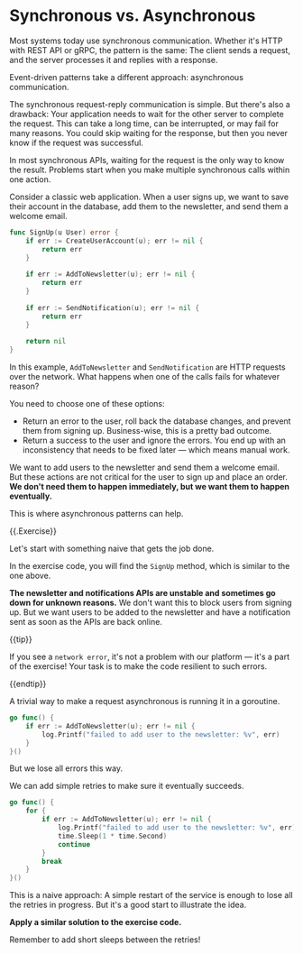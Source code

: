 # Synchronous vs. Asynchronous

Most systems today use synchronous communication.
Whether it's HTTP with REST API or gRPC, the pattern is the same:
The client sends a request, and the server processes it and replies with a response.

Event-driven patterns take a different approach: asynchronous communication.

The synchronous request-reply communication is simple.
But there's also a drawback:
Your application needs to wait for the other server to complete the request.
This can take a long time, can be interrupted, or may fail for many reasons.
You could skip waiting for the response, but then you never know if the request was successful.

In most synchronous APIs, waiting for the request is the only way to know the result.
Problems start when you make multiple synchronous calls within one action.

Consider a classic web application.
When a user signs up, we want to save their account in the database, add them to the newsletter, and send them a welcome email.

```go
func SignUp(u User) error {
	if err := CreateUserAccount(u); err != nil {
		return err
	}
	
	if err := AddToNewsletter(u); err != nil {
		return err
	}
	
	if err := SendNotification(u); err != nil {
		return err
	}
	
	return nil
}
```

In this example, `AddToNewsletter` and `SendNotification` are HTTP requests over the network.
What happens when one of the calls fails for whatever reason?

You need to choose one of these options:

* Return an error to the user, roll back the database changes, and prevent them from signing up. Business-wise, this is a pretty bad outcome.
* Return a success to the user and ignore the errors. You end up with an inconsistency that needs to be fixed later — which means manual work.

We want to add users to the newsletter and send them a welcome email.
But these actions are not critical for the user to sign up and place an order.
**We don't need them to happen immediately, but we want them to happen eventually.**

This is where asynchronous patterns can help.

{{.Exercise}}

Let's start with something naive that gets the job done.

In the exercise code, you will find the `SignUp` method, which is similar to the one above.

**The newsletter and notifications APIs are unstable and sometimes go down for unknown reasons.**
We don't want this to block users from signing up.
But we want users to be added to the newsletter and have a notification sent as soon as the APIs are back online.

{{tip}}

If you see a `network error`, it's not a problem with our platform — it's a part of the exercise!
Your task is to make the code resilient to such errors.

{{endtip}}

A trivial way to make a request asynchronous is running it in a goroutine.

```go
go func() {
	if err := AddToNewsletter(u); err != nil {
		log.Printf("failed to add user to the newsletter: %v", err)
	}
}()
```

But we lose all errors this way.

We can add simple retries to make sure it eventually succeeds.

```go
go func() {
	for {
		if err := AddToNewsletter(u); err != nil {
			log.Printf("failed to add user to the newsletter: %v", err)
			time.Sleep(1 * time.Second)
			continue
		}
		break
	}
}()
```

This is a naive approach: A simple restart of the service is enough to lose all the retries in progress.
But it's a good start to illustrate the idea.

**Apply a similar solution to the exercise code.**

Remember to add short sleeps between the retries!
